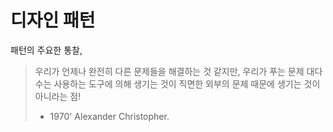 # 디자인 패턴

패턴의 주요한 통찰,
> 우리가 언제나 완전히 다른 문제들을 해결하는 것 같지만, 우리가 푸는 문제 대다수는 사용하는 도구에 의해 생기는 것이 직면한 외부의 문제 때문에 생기는 것이 아니라는 점!  
> - 1970' Alexander Christopher.

